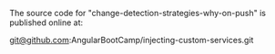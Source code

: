 The source code for "change-detection-strategies-why-on-push" is published online at:

git@github.com:AngularBootCamp/injecting-custom-services.git
